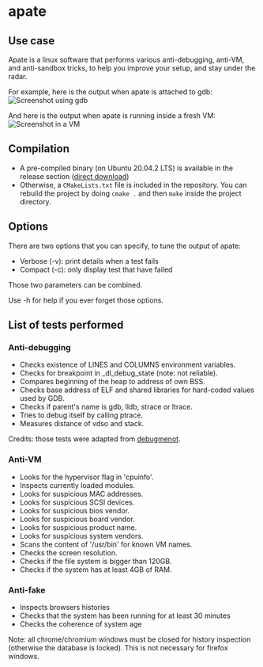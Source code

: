 # apate

## Use case

Apate is a linux software that performs various anti-debugging, anti-VM, and anti-sandbox tricks, to help you improve your setup, and stay under the radar.

For example, here is the output when apate is attached to gdb:
![Screenshot using gdb](https://firebasestorage.googleapis.com/v0/b/publicsurls.appspot.com/o/Screenshot%20-%20gdb.png?alt=media&token=cfe7de43-60ef-4b39-98c9-863951274359)

And here is the output when apate is running inside a fresh VM:
![Screenshot in a VM](https://firebasestorage.googleapis.com/v0/b/publicsurls.appspot.com/o/Screenshot%20-%20VM.png?alt=media&token=1cc8f523-5087-430f-ad82-2ccae8c9fd72)

## Compilation

* A pre-compiled binary (on Ubuntu 20.04.2 LTS) is available in the release section ([direct download](https://github.com/vim951/apate/releases/download/v1.0/apate))
* Otherwise, a `CMakeLists.txt` file is included in the repository. You can rebuild the project by doing `cmake .` and then `make` inside the project directory.

## Options

There are two options that you can specify, to tune the output of apate:
* Verbose (-v): print details when a test fails
* Compact (-c): only display test that have failed

Those two parameters can be combined.

Use -h for help if you ever forget those options.

## List of tests performed

### Anti-debugging

* Checks existence of LINES and COLUMNS environment variables.
* Checks for breakpoint in _dl_debug_state (note: not reliable).
* Compares beginning of the heap to address of own BSS.
* Checks base address of ELF and shared libraries for hard-coded values used by GDB.
* Checks if parent's name is gdb, lldb, strace or ltrace.
* Tries to debug itself by calling ptrace.
* Measures distance of vdso and stack.

Credits: those tests were adapted from [debugmenot](https://github.com/kirschju/debugmenot).

### Anti-VM

* Looks for the hypervisor flag in 'cpuinfo'.
* Inspects currently loaded modules.
* Looks for suspicious MAC addresses.
* Looks for suspicious SCSI devices.
* Looks for suspicious bios vendor.
* Looks for suspicious board vendor.
* Looks for suspicious product name.
* Looks for suspicious system vendors.
* Scans the content of '/usr/bin' for known VM names.
* Checks the screen resolution.
* Checks if the file system is bigger than 120GB.
* Checks if the system has at least 4GB of RAM.

### Anti-fake

* Inspects browsers histories
* Checks that the system has been running for at least 30 minutes
* Checks the coherence of system age

Note: all chrome/chromium windows must be closed for history inspection (otherwise the database is locked). This is not necessary for firefox windows.
